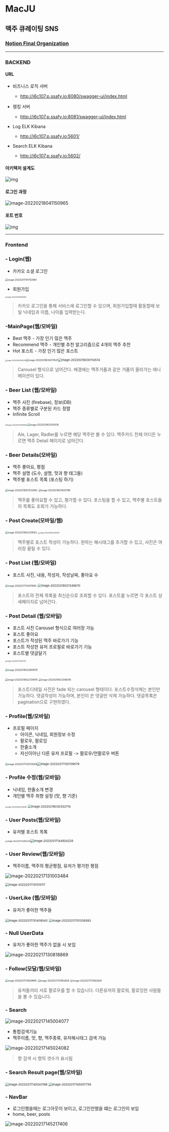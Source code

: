 # MacJU

## 맥주 큐레이팅 SNS

### [Notion Final Organization](https://like-slip-2f1.notion.site/MacJu-bf7653cdc5504c559c8c54306bd2a4a2)

****

### BACKEND

#### URL

- 비즈니스 로직 서버
  - http://i6c107.p.ssafy.io:8080/swagger-ui/index.html
- 랭킹 서버
  - http://i6c107.p.ssafy.io:8081/swagger-ui/index.html
- Log ELK Kibana
  - http://i6c107.p.ssafy.io:5601/

- Search ELK Kibana
  - http://i6c107.p.ssafy.io:5602/

#### 아키텍처 설계도

![img](https://lh5.googleusercontent.com/yFLoXwRILDWdUwlog3hLutivdAB-sleRNycJyrxMSU5AC0Ns1X-UaW7Jgxs3XHWF8pbmzqDU6Avggl86SawIZAcZn8BOc8Mx3-r9CyhLlF_7hS8O1QM8lySwYsG46USKOpZ3I-d2b7Yo)

#### 로그인 과정

![image-20220218041150965](README.assets/image-20220218041150965.png)

#### 포트 번호

![img](README.assets/qw9B4knMR8l1iMRXNW6RKTiJvPxfOW1U6ooEXVAfnznQyKCgbkkkocJrE5EaXc0ZSHln_DHTlRWDHxOXi435QbuKu_jaxn6RZG8AEOP-drTpmPkBpo5hd5n20yWntiR0f2Pjo60sShVM.png)



---

### Frontend

### - Login(웹)

- 카카오 소셜 로그인

<img src="README.assets/image-20220217141702060.png" alt="image-20220217141702060" style="zoom: 50%;" />

* 회원가입

<img src="README.assets/image-20220218015806905.png" alt="image-20220218015806905" style="zoom: 33%;" />



> 카카오 로그인을 통해 서비스에 로그인할 수 있으며, 회원가입할때 활동할때 보일 닉네임과 이름, 나이를 입력받는다. 



### -MainPage(웹/모바일)

* Best 맥주 - 가장 인기 많은 맥주
* Recommend 맥주 - 개인별 추천 알고리즘으로 4개의 맥주 추천
* Hot 포스트 - 가장 인기 많은 포스트

<img src="README.assets/image-20220218025955791.png" alt="image-20220218025955791" style="zoom: 33%;" /><img src="README.assets/image-20220218030017647.png" alt="image-20220218030017647" style="zoom:50%;" /><img src="README.assets/image-20220218030114574.png" alt="image-20220218030114574" style="zoom:67%;" />



> Carousel 형식으로 넘어간다. 배경에는 맥주거품과 같은 거품이 올라가는 애니메이션이 있다.



### - Beer List (웹/모바일)

- 맥주 사진 (firebase), 정보(DB)
- 맥주 종류별로 구분된 카드 정렬
- Infinite Scroll

​		<img src="README.assets/image-20220217125849925.png" alt="image-20220217125849925" style="zoom: 35%;" /><img src="README.assets/image-20220218021014518.png" alt="image-20220218021014518" style="zoom: 50%;" />



> Ale, Lager, Radler를 누르면 해당 맥주만 볼 수 있다. 
> 맥주카드 전체 어디든 누르면 맥주 Detail 페이지로 넘어간다.



### - Beer Details(모바일)

* 맥주 좋아요, 평점
* 맥주 설명 (도수, 설명, 맛과 향 태그들)
* 맥주별 포스트 목록 (포스팅 하기)

​										<img src="README.assets/image-20220218021533492.png" alt="image-20220218021533492" style="zoom: 50%;" />				<img src="README.assets/image-20220218021625786.png" alt="image-20220218021625786" style="zoom:50%;" />



> 맥주를 좋아요할 수 있고, 평가할 수 있다. 포스팅을 할 수 있고, 맥주별 포스트들의 목록도 조회가 가능하다.



### - Post Create(모바일/웹)

​							<img src="README.assets/image-20220218023218102.png" alt="image-20220218023218102" style="zoom: 50%;" />	<img src="README.assets/image-20220218023205939.png" alt="image-20220218023205939" style="zoom: 33%;" />



> 맥주별로 포스트 작성이 가능하다. 원하는 해시태그를 추가할 수 있고, 사진은 여러장 올릴 수 있다.



### - Post List (웹/모바일)

* 포스트 사진, 내용, 작성자, 작성날짜, 좋아요 수

<img src="README.assets/image-20220217130411940.png" alt="image-20220217130411940" style="zoom: 50%;" />



<img src="README.assets/image-20220218021246670.png" alt="image-20220218021246670" style="zoom:67%;" />



> 포스트의 전체 목록을 최신순으로 조회할 수 있다. 포스트를 누르면 각 포스트 상세페이지로 넘어간다.



### - Post Detail (웹/모바일)

* 포스트 사진 Carousel 형식으로 여러장 가능
* 포스트 좋아요
* 포스트가 작성된 맥주 바로가기 기능
* 포스트 작성한 유저 프로필로 바로가기 기능
* 포스트별 댓글달기

<img src="README.assets/image-20220217130457207.png" alt="image-20220217130457207" style="zoom:33%;" />



​					<img src="README.assets/image-20220218022659578.png" alt="image-20220218022659578" style="zoom:50%;" />

​	<img src="README.assets/image-20220218022725876.png" alt="image-20220218022725876" style="zoom:50%;" />	<img src="README.assets/image-20220218023346076.png" alt="image-20220218023346076" style="zoom:50%;" />

> 포스트디테일 사진은 fade 되는 carousel 형태이다. 포스트수정삭제는 본인만 가능하다.
> 댓글작성이 가능하며, 본인이 쓴 댓글만 삭제 가능하다. 댓글목록은 pagination으로 구현하였다.



### - Profile(웹/모바일)

- 프로필 페이지 
  - 아이콘, 닉네임, 회원정보 수정
  - 팔로우, 팔로잉
  - 한줄소개
  - 자신이아닌 다른 유저 프로필 -> 팔로우/언팔로우 버튼

​			<img src="README.assets/image-20220217130703084.png" alt="image-20220217130703084" style="zoom: 50%;" /><img src="README.assets/image-20220217130709579.png" alt="image-20220217130709579" style="zoom: 67%;" />



### - Profile 수정(웹/모바일)

* 닉네임, 한줄소개 변경 
* 개인별 맥주 취향 설정 (맛, 향 기준) 

​		<img src="README.assets/image-20220218030338098.png" alt="image-20220218030338098" style="zoom:33%;" />	<img src="README.assets/image-20220218030322714.png" alt="image-20220218030322714" style="zoom:67%;" />



### - User Posts(웹/모바일)

* 유저별 포스트 목록

<img src="README.assets/image-20220217144853310.png" alt="image-20220217144853310" style="zoom: 40%;" /><img src="README.assets/image-20220217144924229.png" alt="image-20220217144924229" style="zoom: 67%;" />



### - User Review(웹/모바일)

* 맥주이름, 맥주의 평균평점, 유저가 평가한 평점

![image-20220217131003484](README.assets/image-20220217131003484.png)



<img src="README.assets/image-20220217131015117.png" alt="image-20220217131015117" style="zoom:67%;" />



### - UserLike (웹/모바일)

* 유저가 좋아한 맥주들

<img src="README.assets/image-20220217131409040.png" alt="image-20220217131409040" style="zoom:67%;" />



<img src="README.assets/image-20220217131339383.png" alt="image-20220217131339383" style="zoom:67%;" />





### - Null UserData

* 유저가 좋아한 맥주가 없을 시 보임

![image-20220217130818869](README.assets/image-20220217130818869.png)





### - Follow(모달/웹/모바일)

<img src="README.assets/image-20220217131829895.png" alt="image-20220217131829895" style="zoom:50%;" />



<img src="README.assets/image-20220217131903828.png" alt="image-20220217131903828" style="zoom:50%;" />



<img src="README.assets/image-20220217131922820.png" alt="image-20220217131922820" style="zoom:50%;" />



> 유저들끼리 서로 팔로우를 할 수 있습니다. 다른유저의 팔로워, 팔로잉한 사람들을 볼 수 있습니다.



### - Search

![image-20220217145004077](README.assets/image-20220217145004077.png)



* 통합검색기능
* 맥주이름, 맛, 향, 맥주종류, 유저해시태그 검색 가능

![image-20220217145024082](README.assets/image-20220217145024082.png)



> 향 검색 시 향의 갯수가 표시됨



### - Search Result page(웹/모바일)

<img src="README.assets/image-20220217145043198.png" alt="image-20220217145043198" style="zoom:67%;" />



<img src="README.assets/image-20220217145057739.png" alt="image-20220217145057739" style="zoom:67%;" />





### - NavBar 

* 로그인했을때는 로그아웃이 보이고, 로그인안했을 떄는 로그인이 보임
* home, beer, posts

![image-20220217145217406](README.assets/image-20220217145217406.png)







